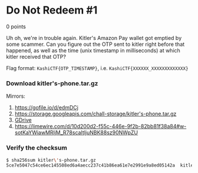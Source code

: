 # Do Not Redeem #1
0 points

Uh oh, we're in trouble again. Kitler's Amazon Pay wallet got emptied by some scammer. Can you figure out the OTP sent to kitler right before that happened, as well as the time (unix timestamp in milliseconds) at which kitler received that OTP?

Flag format: `KashiCTF{OTP_TIMESTAMP}`, i.e. `KashiCTF{XXXXXX_XXXXXXXXXXXXX}`

### Download kitler's-phone.tar.gz
Mirrors:
1. https://gofile.io/d/edmDCj
2. https://storage.googleapis.com/chall-storage/kitler's-phone.tar.gz
3. [GDrive](https://drive.google.com/file/d/17FPKoDcDBKuRT5-lz13Lw-s3VjNDX5e0/view?usp=sharing)
4. https://limewire.com/d/10d200d2-f55c-446e-9f2b-82bb81f38a84#w-sotKaYWiawMRljM_R78scaItljuNBK88sz90NWpZU

### Verify the checksum
```sh
$ sha256sum kitler\'s-phone.tar.gz
5ce7e5047c54ce6ec145508ed6a4aecc237c41b86ea61e7e2991e9a8ed05142a  kitler's-phone.tar.gz
```
